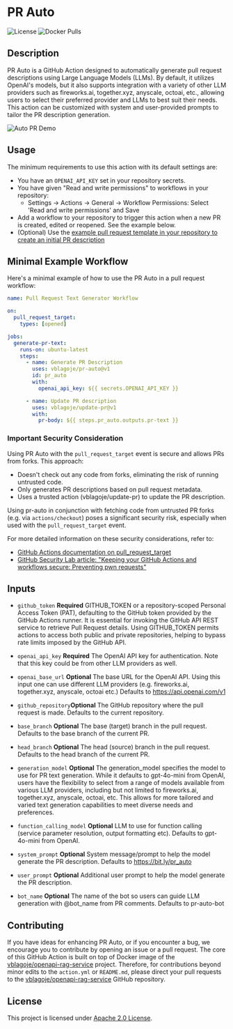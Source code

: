 # PR Auto

![License](https://img.shields.io/github/license/vblagoje/pr-auto)
![Docker Pulls](https://img.shields.io/docker/pulls/vblagoje/openapi-rag-service)

## Description
PR Auto is a GitHub Action designed to automatically generate pull request descriptions using Large Language Models (LLMs). By default, it utilizes OpenAI's models, but it also supports integration with a variety of other LLM providers such as fireworks.ai, together.xyz, anyscale, octoai, etc., allowing users to select their preferred provider and LLMs to best suit their needs. This action can be customized with system and user-provided prompts to tailor the PR description generation.

![Auto PR  Demo](https://raw.githubusercontent.com/vblagoje/various/main/auto-pr-writer-optimize.gif)

## Usage
The minimum requirements to use this action with its default settings are:
- You have an `OPENAI_API_KEY` set in your repository secrets.
- You have given "Read and write permissions" to workflows in your repository:
  - Settings -> Actions -> General -> Workflow Permissions: Select 'Read and write permissions' and Save
- Add a workflow to your repository to trigger this action when a new PR is created, edited or reopened. See the example below.
- (Optional) Use the [example pull request template in your repository to create an initial PR description](https://github.com/vblagoje/pr-auto/blob/main/.github/pull_request_template.md)

## Minimal Example Workflow

Here's a minimal example of how to use the PR Auto in a pull request workflow:

```yaml
name: Pull Request Text Generator Workflow

on:
  pull_request_target:
    types: [opened]

jobs:
  generate-pr-text:
    runs-on: ubuntu-latest
    steps:
      - name: Generate PR Description
        uses: vblagoje/pr-auto@v1
        id: pr_auto
        with:
          openai_api_key: ${{ secrets.OPENAI_API_KEY }}

      - name: Update PR description
        uses: vblagoje/update-pr@v1
        with:
          pr-body: ${{ steps.pr_auto.outputs.pr-text }}
```
### Important Security Consideration
Using PR Auto with the `pull_request_target` event is secure and allows PRs from forks. This approach:

- Doesn't check out any code from forks, eliminating the risk of running untrusted code.
- Only generates PR descriptions based on pull request metadata.
- Uses a trusted action (vblagoje/update-pr) to update the PR description.

Using pr-auto in conjunction with fetching code from untrusted PR forks (e.g. via `actions/checkout`) poses a significant security risk, especially when used with the `pull_request_target` event. 

For more detailed information on these security considerations, refer to:
- [GitHub Actions documentation on pull_request_target](https://docs.github.com/en/actions/using-workflows/events-that-trigger-workflows#pull_request_target)
- [GitHub Security Lab article: "Keeping your GitHub Actions and workflows secure: Preventing pwn requests"](https://securitylab.github.com/research/github-actions-preventing-pwn-requests/)

## Inputs

- `github_token` **Required** GITHUB_TOKEN or a repository-scoped Personal Access Token (PAT), defaulting to the GitHub token provided by the GitHub Actions runner. It is essential for invoking the GitHub API REST service to retrieve Pull Request details. Using GITHUB_TOKEN permits actions to access both public and private repositories, helping to bypass rate limits imposed by the GitHub API.

- `openai_api_key`
**Required** The OpenAI API key for authentication. Note that this key could be from other LLM providers as well.

- `openai_base_url` **Optional** The base URL for the OpenAI API. Using this input one can use different LLM providers (e.g. fireworks.ai, together.xyz, anyscale, octoai etc.) Defaults to https://api.openai.com/v1

- `github_repository`**Optional** The GitHub repository where the pull request is made. Defaults to the current repository.

- `base_branch` **Optional** The base (target) branch in the pull request. Defaults to the base branch of the current PR.

- `head_branch` **Optional** The head (source) branch in the pull request. Defaults to the head branch of the current PR.

- `generation_model` **Optional** The generation_model specifies the model to use for PR text generation. While it defaults to gpt-4o-mini from OpenAI, users have the flexibility to select from a range of models available from various LLM providers, including but not limited to fireworks.ai, together.xyz, anyscale, octoai, etc. This allows for more tailored and varied text generation capabilities to meet diverse needs and preferences.

- `function_calling_model` **Optional** LLM to use for function calling (service parameter resolution, output formatting etc). Defaults to gpt-4o-mini from OpenAI.

- `system_prompt` **Optional** System message/prompt to help the model generate the PR description. Defaults to https://bit.ly/pr_auto

- `user_prompt` **Optional** Additional user prompt to help the model generate the PR description.

- `bot_name` **Optional** The name of the bot so users can guide LLM generation with @bot_name from PR comments. Defaults to pr-auto-bot


## Contributing

If you have ideas for enhancing PR Auto, or if you encounter a bug, we encourage you to contribute by opening an issue or a pull request.
The core of this GitHub Action is built on top of Docker image of the [vblagoje/openapi-rag-service](https://github.com/vblagoje/openapi-rag-service/) project. 
Therefore, for contributions beyond minor edits to the `action.yml` or `README.md`, please direct your pull requests to 
the [vblagoje/openapi-rag-service](https://github.com/vblagoje/openapi-rag-service/) GitHub repository.

## License
This project is licensed under [Apache 2.0 License](LICENSE).
